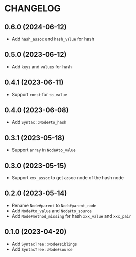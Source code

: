 # CHANGELOG

## 0.6.0 (2024-06-12)

* Add `hash_assoc` and `hash_value` for hash

## 0.5.0 (2023-06-12)

* Add `keys` and `values` for hash

## 0.4.1 (2023-06-11)

* Support `const` for `to_value`

## 0.4.0 (2023-06-08)

* Add `Syntax::Node#to_hash`

## 0.3.1 (2023-05-18)

* Support `array` in `Node#to_value`

## 0.3.0 (2023-05-15)

* Support `xxx_assoc` to get assoc node of the hash node

## 0.2.0 (2023-05-14)

* Rename `Node#parent` to `Node#parent_node`
* Add `Node#to_value` and `Node#to_source`
* Add `Node#method_missing` for hash `xxx_value` and `xxx_pair`

## 0.1.0 (2023-04-20)

* Add `SyntaxTree::Node#siblings`
* Add `SyntaxTree::Node#source`
